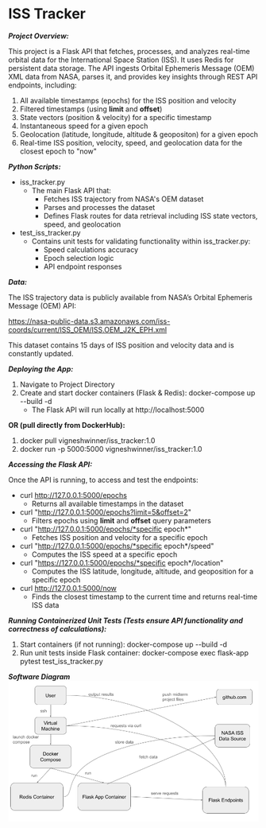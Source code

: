 # ISS Tracker

***Project Overview:*** 

This project is a Flask API that fetches, processes, and analyzes real-time orbital data for the International Space Station (ISS).
It uses Redis for persistent data storage.
The API ingests Orbital Ephemeris Message (OEM) XML data from NASA, parses it, and provides key insights through REST API endpoints, including:
1. All available timestamps (epochs) for the ISS position and velocity
2. Filtered timestamps (using **limit** and **offset**)
3. State vectors (position & velocity) for a specific timestamp
4. Instantaneous speed for a given epoch
5. Geolocation (latitude, longitude, altitude & geopositon) for a given epoch
5. Real-time ISS position, velocity, speed, and geolocation data for the closest epoch to "now"  


***Python Scripts:***
* iss_tracker.py
  - The main Flask API that: 
    + Fetches ISS trajectory from NASA's OEM dataset   
    + Parses and processes the dataset
    + Defines Flask routes for data retrieval including ISS state vectors, speed, and geolocation
* test_iss_tracker.py
  - Contains unit tests for validating functionality within iss_tracker.py:
    + Speed calculations accuracy
    + Epoch selection logic
    + API endpoint responses  


***Data:***

The ISS trajectory data is publicly available from NASA’s Orbital Ephemeris Message (OEM) API:

https://nasa-public-data.s3.amazonaws.com/iss-coords/current/ISS_OEM/ISS.OEM_J2K_EPH.xml

This dataset contains 15 days of ISS position and velocity data and is constantly updated.   


***Deploying the App:*** 
1. Navigate to Project Directory
2. Create and start docker containers (Flask & Redis): docker-compose up --build -d
    - The Flask API will run locally at http://localhost:5000

**OR (pull directly from DockerHub):** 
1. docker pull vigneshwinner/iss_tracker:1.0
2. docker run -p 5000:5000 vigneshwinner/iss_tracker:1.0


***Accessing the Flask API:***

Once the API is running, to access and test the endpoints:

* curl http://127.0.0.1:5000/epochs
    - Returns all available timestamps in the dataset
* curl "http://127.0.0.1:5000/epochs?limit=5&offset=2"
    - Filters epochs using **limit** and **offset** query parameters
* curl "http://127.0.0.1:5000/epochs/*specific epoch*"
    - Fetches ISS position and velocity for a specific epoch
* curl "http://127.0.0.1:5000/epochs/*specific epoch*/speed"
    - Computes the ISS speed at a specific epoch
* curl "https://127.0.0.1:5000/epochs/*specific epoch*/location"
    - Computes the ISS latitude, longitude, altitude, and geoposition for a specific epoch
* curl http://127.0.0.1:5000/now
    - Finds the closest timestamp to the current time and returns real-time ISS data 


***Running Containerized Unit Tests (Tests ensure API functionality and correctness of calculations):***
1. Start containers (if not running): docker-compose up --build -d
2. Run unit tests inside Flask container: docker-compose exec flask-app pytest test_iss_tracker.py


***Software Diagram***
![Software Diagram](diagram.png)
